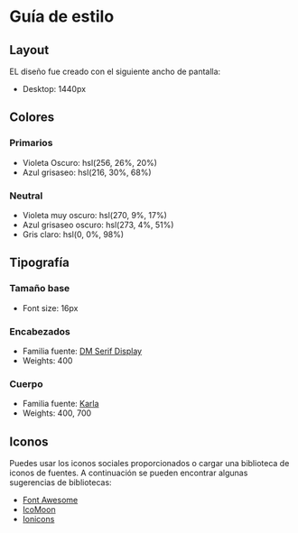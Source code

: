 # Guía de estilo

## Layout

EL diseño fue creado con el siguiente ancho de pantalla:

- Desktop: 1440px

## Colores

### Primarios

- Violeta Oscuro: hsl(256, 26%, 20%)
- Azul grisaseo: hsl(216, 30%, 68%)

### Neutral

- Violeta muy oscuro: hsl(270, 9%, 17%)
- Azul grisaseo oscuro: hsl(273, 4%, 51%)
- Gris claro: hsl(0, 0%, 98%)

## Tipografía

### Tamaño base

- Font size: 16px

### Encabezados

- Familia fuente: [DM Serif Display](https://fonts.google.com/specimen/DM+Serif+Display)
- Weights: 400

### Cuerpo

- Familia fuente: [Karla](https://fonts.google.com/specimen/Karla)
- Weights: 400, 700

## Iconos

Puedes usar los iconos sociales proporcionados o cargar una biblioteca de iconos de fuentes. A continuación se pueden encontrar algunas sugerencias de bibliotecas:

- [Font Awesome](https://fontawesome.com)
- [IcoMoon](https://icomoon.io)
- [Ionicons](https://ionicons.com)